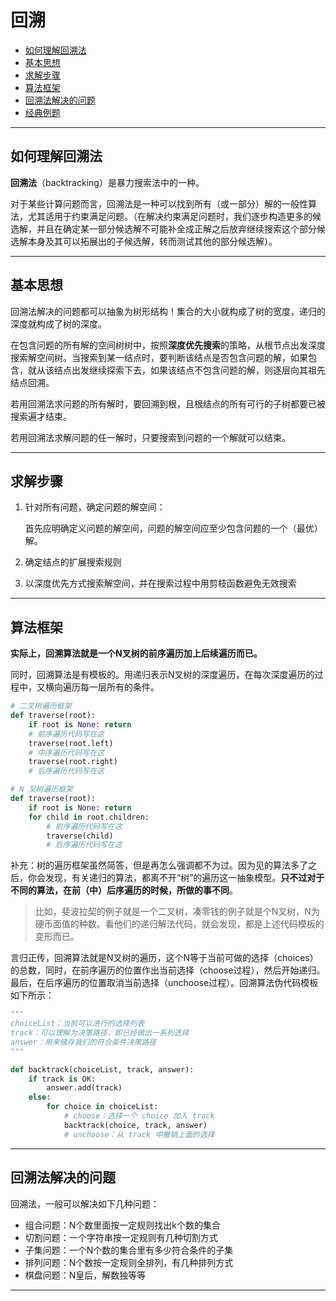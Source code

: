# 回溯

* [如何理解回溯法](#如何理解回溯法)
* [基本思想](#基本思想)
* [求解步骤](#求解步骤)
* [算法框架](#算法框架)
* [回溯法解决的问题](#回溯法解决的问题)
* [经典例题](回溯_题单.md)

---

## 如何理解回溯法

**回溯法**（backtracking）是暴力搜索法中的一种。

对于某些计算问题而言，回溯法是一种可以找到所有（或一部分）解的一般性算法，尤其适用于约束满足问题。（在解决约束满足问题时，我们逐步构造更多的候选解，并且在确定某一部分候选解不可能补全成正解之后放弃继续搜索这个部分候选解本身及其可以拓展出的子候选解，转而测试其他的部分候选解）。

---

## 基本思想

回溯法解决的问题都可以抽象为树形结构！集合的大小就构成了树的宽度，递归的深度就构成了树的深度。

在包含问题的所有解的空间树树中，按照**深度优先搜索**的策略，从根节点出发深度搜索解空间树。当搜索到某一结点时，要判断该结点是否包含问题的解，如果包含，就从该结点出发继续探索下去，如果该结点不包含问题的解，则逐层向其祖先结点回溯。

若用回溯法求问题的所有解时，要回溯到根，且根结点的所有可行的子树都要已被搜索遍才结束。

若用回溯法求解问题的任一解时，只要搜索到问题的一个解就可以结束。

---

## 求解步骤

1. 针对所有问题，确定问题的解空间：

   首先应明确定义问题的解空间，问题的解空间应至少包含问题的一个（最优）解。

2. 确定结点的扩展搜索规则

3. 以深度优先方式搜索解空间，并在搜索过程中用剪枝函数避免无效搜索

---

## 算法框架

**实际上，回溯算法就是一个N叉树的前序遍历加上后续遍历而已。**

同时，回溯算法是有模板的。用递归表示N叉树的深度遍历，在每次深度遍历的过程中，又横向遍历每一层所有的条件。

```python
# 二叉树遍历框架
def traverse(root):
    if root is None: return
    # 前序遍历代码写在这
    traverse(root.left)
    # 中序遍历代码写在这 
    traverse(root.right)
    # 后序遍历代码写在这

# N 叉树遍历框架
def traverse(root):
    if root is None: return
    for child in root.children:
        # 前序遍历代码写在这
        traverse(child)
        # 后序遍历代码写在这
```

补充：树的遍历框架虽然简答，但是再怎么强调都不为过。因为见的算法多了之后，你会发现，有关递归的算法，都离不开“树”的遍历这一抽象模型。**只不过对于不同的算法，在前（中）后序遍历的时候，所做的事不同**。

> 比如，斐波拉契的例子就是一个二叉树，凑零钱的例子就是个N叉树，N为硬币面值的种数。看他们的递归解法代码，就会发现，都是上述代码模板的变形而已。

言归正传，回溯算法就是N叉树的遍历，这个N等于当前可做的选择（choices）的总数，同时，在前序遍历的位置作出当前选择（choose过程），然后开始递归。最后，在后序遍历的位置取消当前选择（unchoose过程）。回溯算法伪代码模板如下所示：

```python
"""
choiceList：当前可以进行的选择列表
track：可以理解为决策路径，即已经做出一系列选择
answer：用来储存我们的符合条件决策路径
"""

def backtrack(choiceList, track, answer):
    if track is OK:
        answer.add(track)
    else:
        for choice in choiceList:
            # choose：选择一个 choice 加入 track
            backtrack(choice, track, answer)
            # unchoose：从 track 中撤销上面的选择
```

---

## 回溯法解决的问题

回溯法，一般可以解决如下几种问题：

* 组合问题：N个数里面按一定规则找出k个数的集合
* 切割问题：一个字符串按一定规则有几种切割方式
* 子集问题：一个N个数的集合里有多少符合条件的子集
* 排列问题：N个数按一定规则全排列，有几种排列方式
* 棋盘问题：N皇后，解数独等等

---